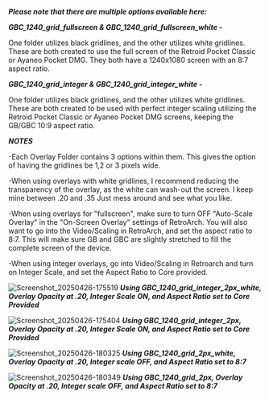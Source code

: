 ***Please note that there are multiple options available here:***

***GBC_1240_grid_fullscreen & GBC_1240_grid_fullscreen_white -***

One folder utilizes black gridlines, and the other utilizes white gridlines. These are both created to use the full screen of the Retroid Pocket Classic or Ayaneo Pocket DMG. They both have a 1240x1080 screen with an 8:7 aspect ratio.



***GBC_1240_grid_integer & GBC_1240_grid_integer_white -***

One folder utilizes black gridlines, and the other utilizes white gridlines.
These are both created to be used with perfect integer scaling utilizing the Retroid Pocket Classic or Ayaneo Pocket DMG screens, keeping the GB/GBC 10:9 aspect ratio.


***NOTES***

-Each Overlay Folder contains 3 options within them. This gives the option of having the gridlines be 1,2 or 3 pixels wide.

-When using overlays with white gridlines, I recommend reducing the transparency of the overlay, as the white can wash-out the screen. I keep mine between .20 and .35
Just mess around and see what you like.

-When using overlays for "fullscreen", make sure to turn OFF "Auto-Scale Overlay" in the "On-Screen Overlay" settings of RetroArch. You will also want to go into the Video/Scaling in RetroArch, and set the aspect ratio to 8:7. This will make sure GB and GBC are slightly stretched to fill the complete screen of the device.

-When using integer overlays, go into Video/Scaling in Retroarch and turn on Integer Scale, and set the Aspect Ratio to Core provided.


![Screenshot_20250426-175519](https://github.com/user-attachments/assets/66cf548b-a945-42fe-960f-72699a567be6)
***Using GBC_1240_grid_integer_2px_white, Overlay Opacity at .20, Integer Scale ON, and Aspect Ratio set to Core Provided***

![Screenshot_20250426-175404](https://github.com/user-attachments/assets/47fc2114-30e0-48e4-9ee0-a85646fd1bd9)
***Using GBC_1240_grid_integer_2px, Overlay Opacity at .20, Integer Scale ON, and Aspect Ratio set to Core Provided***

![Screenshot_20250426-180325](https://github.com/user-attachments/assets/9ec671b6-bf6b-489c-bfa5-7f32e36211bb)
***Using GBC_1240_grid_2px_white, Overlay Opacity at .20, Integer scale OFF, and Aspect Ratio set to 8:7***

![Screenshot_20250426-180349](https://github.com/user-attachments/assets/d5f8d556-d637-4848-b319-9171739c5724)
***Using GBC_1240_grid_2px, Overlay Opacity at .20, Integer scale OFF, and Aspect Ratio set to 8:7***







